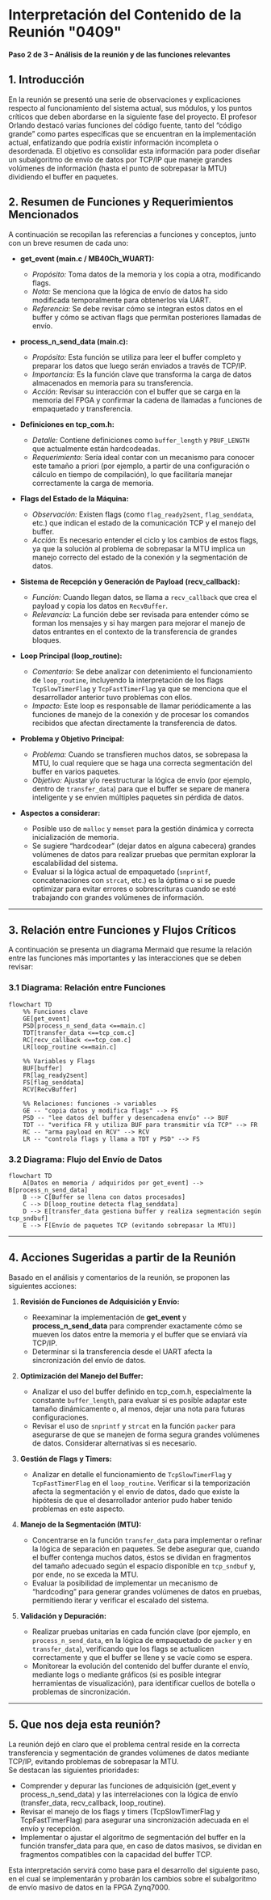 # Interpretación del Contenido de la Reunión "0409"  
**Paso 2 de 3 – Análisis de la reunión y de las funciones relevantes**

## 1. Introducción

En la reunión se presentó una serie de observaciones y explicaciones respecto al funcionamiento del sistema actual, sus módulos, y los puntos críticos que deben abordarse en la siguiente fase del proyecto. El profesor Orlando destacó varias funciones del código fuente, tanto del “código grande” como partes específicas que se encuentran en la implementación actual, enfatizando que podría existir información incompleta o desordenada. El objetivo es consolidar esta información para poder diseñar un subalgoritmo de envío de datos por TCP/IP que maneje grandes volúmenes de información (hasta el punto de sobrepasar la MTU) dividiendo el buffer en paquetes.

## 2. Resumen de Funciones y Requerimientos Mencionados

A continuación se recopilan las referencias a funciones y conceptos, junto con un breve resumen de cada uno:

- **get_event (main.c / MB40Ch_WUART):**  
  - *Propósito:* Toma datos de la memoria y los copia a otra, modificando flags.  
  - *Nota:* Se menciona que la lógica de envío de datos ha sido modificada temporalmente para obtenerlos vía UART.  
  - *Referencia:* Se debe revisar cómo se integran estos datos en el buffer y cómo se activan flags que permitan posteriores llamadas de envío.

- **process_n_send_data (main.c):**  
  - *Propósito:* Esta función se utiliza para leer el buffer completo y preparar los datos que luego serán enviados a través de TCP/IP.  
  - *Importancia:* Es la función clave que transforma la carga de datos almacenados en memoria para su transferencia.  
  - *Acción:* Revisar su interacción con el buffer que se carga en la memoria del FPGA y confirmar la cadena de llamadas a funciones de empaquetado y transferencia.

- **Definiciones en tcp_com.h:**  
  - *Detalle:* Contiene definiciones como `buffer_length` y `PBUF_LENGTH` que actualmente están hardcodeadas.  
  - *Requerimiento:* Sería ideal contar con un mecanismo para conocer este tamaño a priori (por ejemplo, a partir de una configuración o cálculo en tiempo de compilación), lo que facilitaría manejar correctamente la carga de memoria.

- **Flags del Estado de la Máquina:**  
  - *Observación:* Existen flags (como `flag_ready2sent`, `flag_senddata`, etc.) que indican el estado de la comunicación TCP y el manejo del buffer.  
  - *Acción:* Es necesario entender el ciclo y los cambios de estos flags, ya que la solución al problema de sobrepasar la MTU implica un manejo correcto del estado de la conexión y la segmentación de datos.

- **Sistema de Recepción y Generación de Payload (recv_callback):**  
  - *Función:* Cuando llegan datos, se llama a `recv_callback` que crea el payload y copia los datos en `RecvBuffer`.  
  - *Relevancia:* La función debe ser revisada para entender cómo se forman los mensajes y si hay margen para mejorar el manejo de datos entrantes en el contexto de la transferencia de grandes bloques.

- **Loop Principal (loop_routine):**  
  - *Comentario:* Se debe analizar con detenimiento el funcionamiento de `loop_routine`, incluyendo la interpretación de los flags `TcpSlowTimerFlag` y `TcpFastTimerFlag` ya que se menciona que el desarrollador anterior tuvo problemas con ellos.  
  - *Impacto:* Este loop es responsable de llamar periódicamente a las funciones de manejo de la conexión y de procesar los comandos recibidos que afectan directamente la transferencia de datos.

- **Problema y Objetivo Principal:**  
  - *Problema:* Cuando se transfieren muchos datos, se sobrepasa la MTU, lo cual requiere que se haga una correcta segmentación del buffer en varios paquetes.  
  - *Objetivo:* Ajustar y/o reestructurar la lógica de envío (por ejemplo, dentro de `transfer_data`) para que el buffer se separe de manera inteligente y se envíen múltiples paquetes sin pérdida de datos.

- **Aspectos a considerar:**  
  - Posible uso de `malloc` y `memset` para la gestión dinámica y correcta inicialización de memoria.
  - Se sugiere “hardcodear” (dejar datos en alguna cabecera) grandes volúmenes de datos para realizar pruebas que permitan explorar la escalabilidad del sistema.
  - Evaluar si la lógica actual de empaquetado (`snprintf`, concatenaciones con `strcat`, etc.) es la óptima o si se puede optimizar para evitar errores o sobrescrituras cuando se esté trabajando con grandes volúmenes de información.

---

## 3. Relación entre Funciones y Flujos Críticos

A continuación se presenta un diagrama Mermaid que resume la relación entre las funciones más importantes y las interacciones que se deben revisar:

### 3.1 Diagrama: Relación entre Funciones

```mermaid
flowchart TD
    %% Funciones clave
    GE[get_event]
    PSD[process_n_send_data <==main.c]
    TDT[transfer_data <==tcp_com.c]
    RC[recv_callback <==tcp_com.c]
    LR[loop_routine <==main.c]
    
    %% Variables y Flags
    BUF[buffer]
    FR[lag_ready2sent]
    FS[flag_senddata]
    RCV[RecvBuffer]
    
    %% Relaciones: funciones -> variables
    GE -- "copia datos y modifica flags" --> FS
    PSD -- "lee datos del buffer y desencadena envío" --> BUF
    TDT -- "verifica FR y utiliza BUF para transmitir vía TCP" --> FR
    RC -- "arma payload en RCV" --> RCV
    LR -- "controla flags y llama a TDT y PSD" --> FS

```

### 3.2 Diagrama: Flujo del Envío de Datos

```mermaid
flowchart TD
    A[Datos en memoria / adquiridos por get_event] --> B[process_n_send_data]
    B --> C[Buffer se llena con datos procesados]
    C --> D[loop_routine detecta flag_senddata]
    D --> E[transfer_data gestiona buffer y realiza segmentación según tcp_sndbuf]
    E --> F[Envío de paquetes TCP (evitando sobrepasar la MTU)]
```

---

## 4. Acciones Sugeridas a partir de la Reunión

Basado en el análisis y comentarios de la reunión, se proponen las siguientes acciones:

1. **Revisión de Funciones de Adquisición y Envío:**  
   - Reexaminar la implementación de **get_event** y **process_n_send_data** para comprender exactamente cómo se mueven los datos entre la memoria y el buffer que se enviará vía TCP/IP.  
   - Determinar si la transferencia desde el UART afecta la sincronización del envío de datos.

2. **Optimización del Manejo del Buffer:**  
   - Analizar el uso del buffer definido en tcp_com.h, especialmente la constante `buffer_length`, para evaluar si es posible adaptar este tamaño dinámicamente o, al menos, dejar una nota para futuras configuraciones.  
   - Revisar el uso de `snprintf` y `strcat` en la función `packer` para asegurarse de que se manejen de forma segura grandes volúmenes de datos. Considerar alternativas si es necesario.

3. **Gestión de Flags y Timers:**  
   - Analizar en detalle el funcionamiento de `TcpSlowTimerFlag` y `TcpFastTimerFlag` en el `loop_routine`. Verificar si la temporización afecta la segmentación y el envío de datos, dado que existe la hipótesis de que el desarrollador anterior pudo haber tenido problemas en este aspecto.

4. **Manejo de la Segmentación (MTU):**  
   - Concentrarse en la función `transfer_data` para implementar o refinar la lógica de separación en paquetes. Se debe asegurar que, cuando el buffer contenga muchos datos, éstos se dividan en fragmentos del tamaño adecuado según el espacio disponible en `tcp_sndbuf` y, por ende, no se exceda la MTU.
   - Evaluar la posibilidad de implementar un mecanismo de “hardcoding” para generar grandes volúmenes de datos en pruebas, permitiendo iterar y verificar el escalado del sistema.

5. **Validación y Depuración:**  
   - Realizar pruebas unitarias en cada función clave (por ejemplo, en `process_n_send_data`, en la lógica de empaquetado de `packer` y en `transfer_data`), verificando que los flags se actualicen correctamente y que el buffer se llene y se vacíe como se espera.
   - Monitorear la evolución del contenido del buffer durante el envío, mediante logs o mediante gráficos (si es posible integrar herramientas de visualización), para identificar cuellos de botella o problemas de sincronización.

---

## 5. Que nos deja esta reunión?

La reunión dejó en claro que el problema central reside en la correcta transferencia y segmentación de grandes volúmenes de datos mediante TCP/IP, evitando problemas de sobrepasar la MTU.  
Se destacan las siguientes prioridades:

- Comprender y depurar las funciones de adquisición (get_event y process_n_send_data) y las interrelaciones con la lógica de envío (transfer_data, recv_callback, loop_routine).
- Revisar el manejo de los flags y timers (TcpSlowTimerFlag y TcpFastTimerFlag) para asegurar una sincronización adecuada en el envío y recepción.
- Implementar o ajustar el algoritmo de segmentación del buffer en la función transfer_data para que, en caso de datos masivos, se dividan en fragmentos compatibles con la capacidad del buffer TCP.

Esta interpretación servirá como base para el desarrollo del siguiente paso, en el cual se implementarán y probarán los cambios sobre el subalgoritmo de envío masivo de datos en la FPGA Zynq7000.
